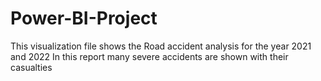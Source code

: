 # Power-BI-Project
This visualization file shows the Road accident analysis for the year 2021 and 2022
In this report many severe accidents are shown with their casualties

